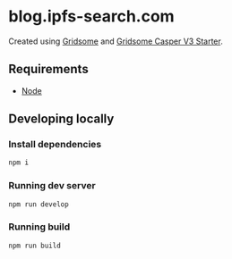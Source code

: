# blog.ipfs-search.com

Created using [Gridsome](https://gridsome.org/) and [Gridsome Casper V3 Starter](https://gridsome.org/starters/gridsome-casper-v3-starter/).

## Requirements
* [Node](https://nodejs.org/)

## Developing locally
### Install dependencies
```sh
npm i
```

### Running dev server
```sh
npm run develop
```

### Running build
```sh
npm run build
```
